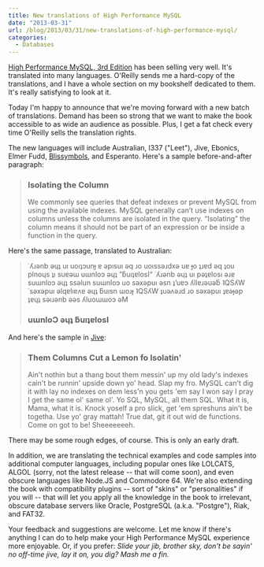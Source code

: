 ```yaml
---
title: New translations of High Performance MySQL
date: "2013-03-31"
url: /blog/2013/03/31/new-translations-of-high-performance-mysql/
categories:
  - Databases
---
```

[High Performance MySQL, 3rd Edition][1] has been selling very well. It's translated into many languages. O'Reilly sends me a hard-copy of the translations, and I have a whole section on my bookshelf dedicated to them. It's really satisfying to look at it.

Today I'm happy to announce that we're moving forward with a new batch of translations. Demand has been so strong that we want to make the book accessible to as wide an audience as possible. Plus, I get a fat check every time O'Reilly sells the translation rights.

The new languages will include Australian, l337 ("Leet"), Jive, Ebonics, Elmer Fudd, [Blissymbols][2], and Esperanto. Here's a sample before-and-after paragraph:

> ### Isolating the Column
> 
> We commonly see queries that defeat indexes or prevent MySQL from using the available indexes. MySQL generally can’t use indexes on columns unless the columns are isolated in the query. “Isolating” the column means it should not be part of an expression or be inside a function in the query.

Here's the same passage, translated to Australian:

> &#729;&#654;&#633;&#477;nb &#477;&#613;&#647; u&#305; uo&#305;&#647;&#596;un&#607; &#592; &#477;p&#305;su&#305; &#477;q &#633;o uo&#305;ss&#477;&#633;dx&#477; u&#592; &#607;o &#647;&#633;&#592;d &#477;q &#647;ou plno&#613;s &#647;&#305; su&#592;&#477;&#623; u&#623;nlo&#596; &#477;&#613;&#647; ”&#387;u&#305;&#647;&#592;losI“ &#729;&#654;&#633;&#477;nb &#477;&#613;&#647; u&#305; p&#477;&#647;&#592;los&#305; &#477;&#633;&#592; su&#623;nlo&#596; &#477;&#613;&#647; ss&#477;lun su&#623;nlo&#596; uo s&#477;x&#477;pu&#305; &#477;sn &#647;’u&#592;&#596; &#654;ll&#592;&#633;&#477;u&#477;&#387; &#741;QS&#654;W &#729;s&#477;x&#477;pu&#305; &#477;lq&#592;l&#305;&#592;&#652;&#592; &#477;&#613;&#647; &#387;u&#305;sn &#623;o&#633;&#607; &#741;QS&#654;W &#647;u&#477;&#652;&#477;&#633;d &#633;o s&#477;x&#477;pu&#305; &#647;&#592;&#477;&#607;&#477;p &#647;&#592;&#613;&#647; s&#477;&#305;&#633;&#477;nb &#477;&#477;s &#654;luo&#623;&#623;o&#596; &#477;M
> 
> ### u&#623;nlo&#390; &#477;&#613;&#647; &#387;u&#305;&#647;&#592;losI

And here's the sample in [Jive][3]:

> ### Them Columns Cut a Lemon fo Isolatin'
> 
> Ain't nothin but a thang bout them messin' up my old lady's indexes cain't be runnin' upside down yo' head. Slap my fro. MySQL can't dig it with lay no indexes on dem less'n you gets 'em say I won say I pray I get the same ol' same ol'. Yo SQL, MySQL, all them SQL. What it is, Mama, what it is. Knock yoself a pro slick, get 'em spreshuns ain't be togetha. Use yo' gray mattah! True dat, git it out wid de functions. Come on got to be! Sheeeeeeeh.

There may be some rough edges, of course. This is only an early draft.

In addition, we are translating the technical examples and code samples into additional computer languages, including popular ones like LOLCATS, ALGOL (sorry, not the latest release -- that will come soon), and even obscure languages like Node.JS and Commodore 64. We're also extending the book with compatibility plugins -- sort of "skins" or "personalities" if you will -- that will let you apply all the knowledge in the book to irrelevant, obscure database servers like Oracle, PostgreSQL (a.k.a. "Postgre"), Riak, and FAT32.

Your feedback and suggestions are welcome. Let me know if there's anything I can do to help make your High Performance MySQL experience more enjoyable. Or, if you prefer: *Slide your jib, brother sky, don't be sayin' no off-time jive, lay it on, you dig? Mash me a fin.*

 [1]: http://www.highperfmysql.com/
 [2]: http://en.wikipedia.org/wiki/Blissymbols
 [3]: http://www.youtube.com/watch?v=TVJPB3W54Tc
